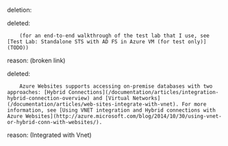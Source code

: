 deletion:

deleted:

		(for an end-to-end walkthrough of the test lab that I use, see [Test Lab: Standalone STS with AD FS in Azure VM (for test only)](TODO))

reason: (broken link)

deleted:

		Azure Websites supports accessing on-premise databases with two approaches: [Hybrid Connections](/documentation/articles/integration-hybrid-connection-overview) and [Virtual Networks](/documentation/articles/web-sites-integrate-with-vnet). For more information, see [Using VNET integration and Hybrid connections with Azure Websites](http://azure.microsoft.com/blog/2014/10/30/using-vnet-or-hybrid-conn-with-websites/).

reason: (Integrated with Vnet)

